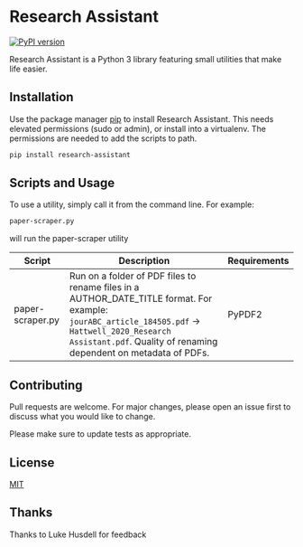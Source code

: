 # Research Assistant
[![PyPI version](https://badge.fury.io/py/research-assistant.svg)](https://badge.fury.io/py/research-assistant)

Research Assistant is a Python 3 library featuring small utilities that make life easier.

## Installation

Use the package manager [pip](https://pip.pypa.io/en/stable/) to install Research Assistant. This needs elevated permissions (sudo or admin), or install into a virtualenv. The permissions are needed to add the scripts to path.

```bash
pip install research-assistant
```

## Scripts and Usage
To use a utility, simply call it from the command line. For example:

```bash
paper-scraper.py
```
will run the paper-scraper utility

| Script      | Description | Requirements |
| ----------- | ----------- | ------------ |
| paper-scraper.py | Run on a folder of PDF files to rename files in a AUTHOR_DATE_TITLE format. For example: `jourABC_article_184505.pdf` → `Hattwell_2020_Research Assistant.pdf`. Quality of renaming dependent on metadata of PDFs. | PyPDF2 |


## Contributing
Pull requests are welcome. For major changes, please open an issue first to discuss what you would like to change.

Please make sure to update tests as appropriate.

## License
[MIT](https://choosealicense.com/licenses/mit/)

## Thanks
Thanks to Luke Husdell for feedback
